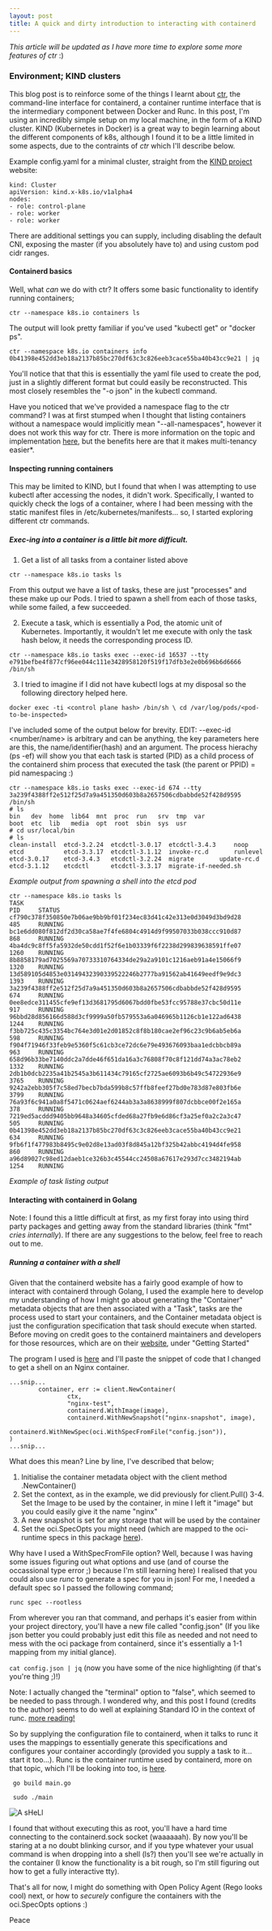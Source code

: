 ```yaml
---
layout: post
title: A quick and dirty introduction to interacting with containerd
---
```


*This article will be updated as I have more time to explore some more features of ctr* :)

### Environment; KIND clusters

This blog post is to reinforce some of the things I learnt about [ctr](https://github.com/containerd/containerd), the command-line interface for containerd, a container runtime interface that is the intermediary component between Docker and Runc. In this post, I'm using an incredibly simple setup on my local machine, in the form of a KIND cluster. KIND (Kubernetes in Docker) is a great way to begin learning about the different components of k8s, although I found it to be a little limited in some aspects, due to the contraints of *ctr* which I'll describe below.

Example config.yaml for a minimal cluster, straight from the [KIND project](https://kind.sigs.k8s.io/docs/user/quick-start/#creating-a-cluster) website:

```
kind: Cluster
apiVersion: kind.x-k8s.io/v1alpha4
nodes:
- role: control-plane
- role: worker
- role: worker
```
There are additional settings you can supply, including disabling the default CNI, exposing the master (if you absolutely have to) and using custom pod cidr ranges.

#### Containerd basics

Well, what _can_ we do with ctr? It offers some basic functionality to identify running containers;

`ctr --namespace k8s.io containers ls`

The output will look pretty familiar if you've used "kubectl get" or "docker ps".

`ctr --namespace k8s.io containers info 0b41398e452dd3eb18a2137b85bc270df63c3c826eeb3cace55ba40b43cc9e21 | jq`

You'll notice that that this is essentially the yaml file used to create the pod, just in a slightly different format but could easily be reconstructed. This most closely resembles the "-o json" in the kubectl command.

Have you noticed that we've provided a namespace flag to the ctr command? I was at first stumped when I thought that listing containers without a namespace would implicitly mean "--all-namespaces", however it does not work this way for ctr. There is more information on the topic and implementation [here](https://github.com/containerd/containerd/blob/master/docs/namespaces.md), but the benefits here are that it makes multi-tenancy easier*.

#### Inspecting running containers

This may be limited to KIND, but I found that when I was attempting to use kubectl after accessing the nodes, it didn't work. Specifically, I wanted to quickly check the logs of a container, where I had been messing with the static manifest files in /etc/kubernetes/manifests... so, I started exploring different ctr commands.

##### Exec-ing into a container is a little bit more difficult.

1. Get a list of all tasks from a container listed above

`ctr --namespace k8s.io tasks ls`

From this output we have a list of tasks, these are just "processes" and these make up our Pods. I tried to spawn a shell from each of those tasks, while some failed, a few succeeded.

2. Execute a task, which is essentially a Pod, the atomic unit of Kubernetes. Importantly, it wouldn't let me execute with only the task hash below, it needs the corresponding process ID.

`ctr --namespace k8s.io tasks exec --exec-id 16537 --tty e791befbe4f877cf96ee044c111e3428958120f519f17dfb3e2e0b696b6d6666 /bin/sh`

3. I tried to imagine if I did not have kubectl logs at my disposal so the following directory helped here.

`docker exec -ti <control plane hash> /bin/sh \
cd /var/log/pods/<pod-to-be-inspected>`

I've included some of the output below for brevity. EDIT: --exec-id <number/name> is arbitrary and can be anything, the key parameters here are this, the name/identifier(hash) and an argument. The process hierachy (ps -ef) will show you that each task is started (PID) as a child process of the containerd shim process that executed the task (the parent or PPID) = pid namespacing :)

```
ctr --namespace k8s.io tasks exec --exec-id 674 --tty 3a239f4388ff2e512f25d7a9a451350d603b8a2657506cdbabbde52f428d9595 /bin/sh
# ls
bin   dev  home  lib64	mnt  proc  run	 srv  tmp  var
boot  etc  lib	 media	opt  root  sbin  sys  usr
# cd usr/local/bin
# ls
clean-install  etcd-3.2.24  etcdctl-3.0.17  etcdctl-3.4.3	  noop
etcd	       etcd-3.3.17  etcdctl-3.1.12  invoke-rc.d		  runlevel
etcd-3.0.17    etcd-3.4.3   etcdctl-3.2.24  migrate		  update-rc.d
etcd-3.1.12    etcdctl	    etcdctl-3.3.17  migrate-if-needed.sh
```
   *Example output from spawning a shell into the etcd pod*

```
ctr --namespace k8s.io tasks ls
TASK                                                                PID     STATUS
cf790c378f350850e7b06ae9bb9bf01f234ec83d41c42e313e0d3049d3bd9d28    485     RUNNING
bc1e6dd080f812df2d30ca58ae7f4fe6804c4914d9f99507033b038ccc910d87    868     RUNNING
4ba4dc9c8ff5fa5932de50cdd1f52f6e1b03339f6f2238d299839638591ffe07    1260    RUNNING
8b8858179ad7025569a70733310764334de29a2a9101c1216aeb91a4e15066f9    1320    RUNNING
13d589105d4853e03149432390339522246b2777ba91562ab41649eedf9e9dc3    1393    RUNNING
3a239f4388ff2e512f25d7a9a451350d603b8a2657506cdbabbde52f428d9595    674     RUNNING
0ee8edce311455cfe9ef13d3681795d6067bdd0fbe53fcc95788e37cbc50d11e    917     RUNNING
96bbd28d856166d588d3cf9999a50fb579553a6a046965b1126cb1e122ad6438    1244    RUNNING
f3bb725c435c3354bc764e3d01e2d01852c8f8b180cae2ef96c23c9b6ab5eb6a    598     RUNNING
f904f71946f33feb9e5360f5c61cb3ce72dc6e79e493676093baa1edcbbcb89a    963     RUNNING
658d96b33be7140ddc2a7dde46f651da16a3c76808f70c8f121dd74a3ac78eb2    1332    RUNNING
2db1b0dcb2235a41b2545a3b611434c79165cf2725ae6093b6b49c54722936e9    3765    RUNNING
9242a2ebb305f7c58ed7becb7bda599b8c57ffb8feef27bd0e783d87e803fb6e    3799    RUNNING
76a93f6c941a0a8f5471c0624aef6244ab3a3a8638999f807dcbbce00f2e165a    378     RUNNING
7219ed5acddd9405bb9648a34605cfded68a27fb9e6d86cf3a25ef0a2c2a3c47    505     RUNNING
0b41398e452dd3eb18a2137b85bc270df63c3c826eeb3cace55ba40b43cc9e21    634     RUNNING
9fb6f1f477983b8495c9e02d8e13ad03f8d845a12bf325b42abbc4194d4fe958    860     RUNNING
a96d89027c98ed12daeb1ce326b3c45544cc24508a67617e293d7cc3482194ab    1254    RUNNING
```
   *Example of task listing output*
   


#### Interacting with containerd in Golang

Note: I found this a little difficult at first, as my first foray into using third party packages and getting away from the standard libraries (think "fmt" *cries internally*). If there are any suggestions to the below, feel free to reach out to me.

##### Running a container with a shell

Given that the containerd website has a fairly good example of how to interact with containerd through Golang, I used the example here to develop my understanding of how I might go about generating the "Container" metadata objects that are then associated with a "Task", tasks are the process used to start your containers, and the Container metadata object is just the configuration specification that task should execute when started. Before moving on credit goes to the containerd maintainers and developers for those resources, which are on their [website](https://containerd.io/docs/getting-started/), under "Getting Started"

The program I used is [here](https://github.com/VariableExp0rt/containerd-golang) and I'll paste the snippet of code that I changed to get a shell on an Nginx container. 

```
...snip...
        container, err := client.NewContainer(
                ctx,
                "nginx-test",
                containerd.WithImage(image),
                containerd.WithNewSnapshot("nginx-snapshot", image),
                containerd.WithNewSpec(oci.WithSpecFromFile("config.json")),
)
...snip...
```
What does this mean? Line by line, I've described that below;

1. Initialise the container metadata object with the client method .NewContainer()
2. Set the context, as in the example, we did previously for client.Pull()
3-4. Set the Image to be used by the container, in mine I left it "image" but you could easily give it the name "nginx"
5. A new snapshot is set for any storage that will be used by the container
6. Set the oci.SpecOpts you might need (which are mapped to the oci-runtime specs in this package [here](https://godoc.org/github.com/opencontainers/runtime-spec/specs-go)).

Why have I used a WithSpecFromFile option? Well, because I was having some issues figuring out what options and use (and of course the occassional type error ;) because I'm still learning here) I realised that you could also use *runc* to generate a spec for you in json! For me, I needed a default spec so I passed the following command;

`runc spec --rootless` 

From wherever you ran that command, and perhaps it's easier from within your project directory, you'll have a new file called "config.json" (If you like json better you could probably just edit this file as needed and not need to mess with the oci package from containerd, since it's essentially a 1-1 mapping from my initial glance).

`cat config.json | jq` (now you have some of the nice highlighting (if that's you're thing ;)!)

Note: I actually changed the "terminal" option to "false", which seemed to be needed to pass through. I wondered why, and this post I found (credits to the author) seems to do well at explaining Standard IO in the context of runc. [more reading!](https://medium.com/@Mark.io/runc-terminal-and-run-modes-c677d7027335)

So by supplying the configuration file to containerd, when it talks to runc it uses the mappings to essentially generate this specifications and configures your container accordingly (provided you supply a task to it... start it too...). Runc is the container runtime used by containerd, more on that topic, which I'll be looking into too, is [here](https://www.opencontainers.org/).

` go build main.go`

` sudo ./main` 

![A sHeLl](https://raw.githubusercontent.com/VariableExp0rt/VariableExp0rt.github.io/master/images/shell.png)

I found that without executing this as root, you'll have a hard time connecting to the containerd.sock socket (waaaaaah). By now you'll be staring at a no doubt blinking cursor, and if you type whatever your usual command is when dropping into a shell (ls?) then you'll see we're actually in the container (I know the functionality is a bit rough, so I'm still figuring out how to get a fully interactive tty).


That's all for now, I might do something with Open Policy Agent (Rego looks cool) next, or how to *securely* configure the containers with the oci.SpecOpts options :)

Peace

